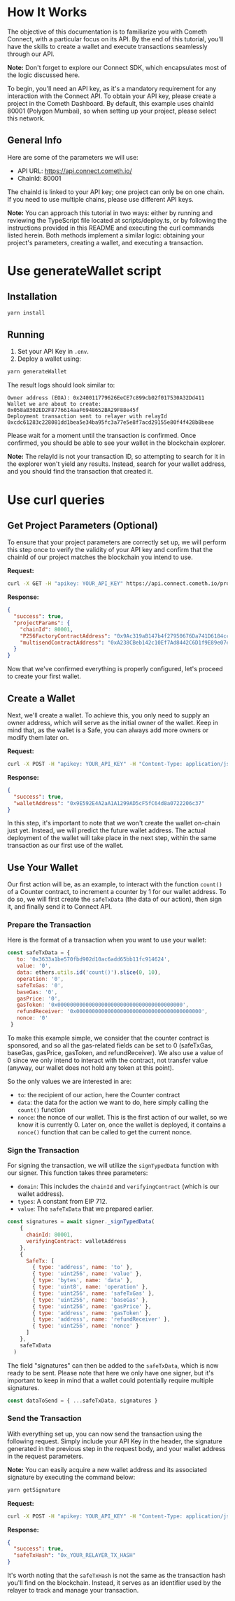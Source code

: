 # How It Works

The objective of this documentation is to familiarize you with Cometh Connect, with a particular focus on its API. By the end of this tutorial, you'll have the skills to create a wallet and execute transactions seamlessly through our API.

**Note:** Don't forget to explore our Connect SDK, which encapsulates most of the logic discussed here.

To begin, you'll need an API key, as it's a mandatory requirement for any interaction with the Connect API. To obtain your API key, please create a project in the Cometh Dashboard. By default, this example uses chainId 80001 (Polygon Mumbai), so when setting up your project, please select this network. 

## General Info

Here are some of the parameters we will use:
- API URL: https://api.connect.cometh.io/
- ChainId: 80001

The chainId is linked to your API key; one project can only be on one chain. If you need to use multiple chains, please use different API keys.



**Note:** You can approach this tutorial in two ways: either by running and reviewing the TypeScript file located at scripts/deploy.ts, or by following the instructions provided in this README and executing the curl commands listed herein. Both methods implement a similar logic: obtaining your project's parameters, creating a wallet, and executing a transaction.

# Use generateWallet script

## Installation

```bash
yarn install
```

## Running

1. Set your API Key in `.env`.
2. Deploy a wallet using:

```bash
yarn generateWallet
```

The result logs should look similar to:
```
Owner address (EOA): 0x240011779626EeCE7c899cb02f017530A32Dd411
Wallet we are about to create: 0x058aB302ED2F8776614aaF6948652BA29F88e45f
Deployment transaction sent to relayer with relayId 0xcdc61283c228081dd1bea5e34ba95fc3a77e5e8f7acd29155e80f4f428b8beae
```

Please wait for a moment until the transaction is confirmed. Once confirmed, you should be able to see your wallet in the blockchain explorer.

**Note:** The relayId is not your transaction ID, so attempting to search for it in the explorer won't yield any results. Instead, search for your wallet address, and you should find the transaction that created it.


# Use curl queries

## Get Project Parameters (Optional)

To ensure that your project parameters are correctly set up, we will perform this step once to verify the validity of your API key and confirm that the chainId of our project matches the blockchain you intend to use.

**Request:**
```bash
curl -X GET -H "apikey: YOUR_API_KEY" https://api.connect.cometh.io/project/params
```

**Response:**
```json
{
  "success": true,
  "projectParams": {
    "chainId": 80001,
    "P256FactoryContractAddress": "0x9Ac319aB147b4f27950676Da741D6184cc305894",
    "multisendContractAddress": "0xA238CBeb142c10Ef7Ad8442C6D1f9E89e07e7761"
  }
}
```

Now that we've confirmed everything is properly configured, let's proceed to create your first wallet.

## Create a Wallet

Next, we'll create a wallet. To achieve this, you only need to supply an owner address, which will serve as the initial owner of the wallet. Keep in mind that, as the wallet is a Safe, you can always add more owners or modify them later on.

**Request:**
```bash
curl -X POST -H "apikey: YOUR_API_KEY" -H "Content-Type: application/json" -d '{"ownerAddress": "YOUR_EOA_ADDRESS"}' https://api.connect.cometh.io/wallets/init
```

**Response:**
```json
{
  "success": true,
  "walletAddress": "0x9E592E4A2aA1A1299AD5cF5fC64d8a0722206c37"
}
```

In this step, it's important to note that we won't create the wallet on-chain just yet. Instead, we will predict the future wallet address. The actual deployment of the wallet will take place in the next step, within the same transaction as our first use of the wallet.

## Use Your Wallet

Our first action will be, as an example, to interact with the function `count()` of a Counter contract, to increment a counter by 1 for our wallet address. To do so, we will first create the `safeTxData` (the data of our action), then sign it, and finally send it to Connect API.

### Prepare the Transaction

Here is the format of a transaction when you want to use your wallet:

```javascript
const safeTxData = {
   to: '0x3633a1be570fbd902d10ac6add65bb11fc914624',
   value: '0',
   data: ethers.utils.id('count()').slice(0, 10),
   operation: '0',
   safeTxGas: '0',
   baseGas: '0',
   gasPrice: '0',
   gasToken: '0x0000000000000000000000000000000000000000',
   refundReceiver: '0x0000000000000000000000000000000000000000',
   nonce: '0'
 }
```

To make this example simple, we consider that the counter contract is sponsored, and so all the gas-related fields can be set to 0 (safeTxGas, baseGas, gasPrice, gasToken, and refundReceiver). We also use a value of 0 since we only intend to interact with the contract, not transfer value (anyway, our wallet does not hold any token at this point).

So the only values we are interested in are:
- `to`: the recipient of our action, here the Counter contract
- `data`: the data for the action we want to do, here simply calling the `count()` function
- `nonce`: the nonce of our wallet. This is the first action of our wallet, so we know it is currently 0. Later on, once the wallet is deployed, it contains a `nonce()` function that can be called to get the current nonce.

### Sign the Transaction

For signing the transaction, we will utilize the `signTypedData` function with our signer. This function takes three parameters:

- `domain`: This includes the `chainId` and `verifyingContract` (which is our wallet address).
- `types`: A constant from EIP 712.
- `value`: The `safeTxData` that we prepared earlier.

```javascript
const signatures = await signer._signTypedData(
    {
      chainId: 80001,
      verifyingContract: walletAddress
    },
    {
      SafeTx: [
        { type: 'address', name: 'to' },
        { type: 'uint256', name: 'value' },
        { type: 'bytes', name: 'data' },
        { type: 'uint8', name: 'operation' },
        { type: 'uint256', name: 'safeTxGas' },
        { type: 'uint256', name: 'baseGas' },
        { type: 'uint256', name: 'gasPrice' },
        { type: 'address', name: 'gasToken' },
        { type: 'address', name: 'refundReceiver' },
        { type: 'uint256', name: 'nonce' }
      ]
    },
    safeTxData
  )
```

The field "signatures" can then be added to the `safeTxData`, which is now ready to be sent. Please note that here we only have one signer, but it's important to keep in mind that a wallet could potentially require multiple signatures.

```javascript
const dataToSend = { ...safeTxData, signatures }
```

### Send the Transaction

With everything set up, you can now send the transaction using the following request. Simply include your API Key in the header, the signature generated in the previous step in the request body, and your wallet address in the request parameters.

**Note:** You can easily acquire a new wallet address and its associated signature by executing the command below:

```bash
yarn getSignature
```

**Request:**
```bash
curl -X POST -H "apikey: YOUR_API_KEY" -H "Content-Type: application/json" -d '{"to": "0x3633a1be570fbd902d10ac6add65bb11fc914624","value": "0","data": "0x06661abd","operation": "0","safeTxGas": "0","baseGas": "0","gasPrice": "0","gasToken": "0x0000000000000000000000000000000000000000","refundReceiver": "0x0000000000000000000000000000000000000000","nonce": "0","signatures": "YOUR_SIGNATURES"}' https://api.connect.cometh.io/wallets/YOUR_WALLET_ADDRESS/relay
```

**Response:**
```json
{
  "success": true,
  "safeTxHash": "0x_YOUR_RELAYER_TX_HASH"
}
```

It's worth noting that the `safeTxHash` is not the same as the transaction hash you'll find on the blockchain. Instead, it serves as an identifier used by the relayer to track and manage your transaction.
